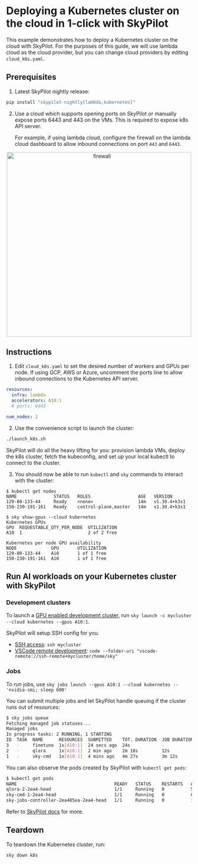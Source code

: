 # Deploying a Kubernetes cluster on the cloud in 1-click with SkyPilot

This example demonstrates how to deploy a Kubernetes cluster on the cloud with SkyPilot. For the purposes of this guide, we will use lambda cloud as the cloud provider, but you can change cloud providers by editing `cloud_k8s.yaml`.

## Prerequisites
1. Latest SkyPilot nightly release:
```bash
pip install "skypilot-nightly[lambda,kubernetes]"
```

2. Use a cloud which supports opening ports on SkyPilot or manually expose ports 6443 and 443 on the VMs. This is required to expose k8s API server. 

   For example, if using lambda cloud, configure the firewall on the lambda cloud dashboard to allow inbound connections on port `443` and `6443`.

<p align="center">
<img src="https://i.imgur.com/uSA7BMH.png" alt="firewall" width="500"/>
</p>

## Instructions

1. Edit `cloud_k8s.yaml` to set the desired number of workers and GPUs per node. If using GCP, AWS or Azure, uncomment the ports line to allow inbound connections to the Kubernetes API server. 
```yaml
resources:
  infra: lambda
  accelerators: A10:1
  # ports: 6443

num_nodes: 2
```

2. Use the convenience script to launch the cluster:
```bash
./launch_k8s.sh
```

SkyPilot will do all the heavy lifting for you: provision lambda VMs, deploy the k8s cluster, fetch the kubeconfig, and set up your local kubectl to connect to the cluster.

3. You should now be able to run `kubectl` and `sky` commands to interact with the cluster:
```console
$ kubectl get nodes
NAME              STATUS   ROLES                  AGE   VERSION
129-80-133-44     Ready    <none>                 14m   v1.30.4+k3s1
150-230-191-161   Ready    control-plane,master   14m   v1.30.4+k3s1

$ sky show-gpus --cloud kubernetes
Kubernetes GPUs
GPU  REQUESTABLE_QTY_PER_NODE  UTILIZATION
A10  1                         2 of 2 free

Kubernetes per node GPU availability
NODE             GPU       UTILIZATION
129-80-133-44    A10       1 of 1 free
150-230-191-161  A10       1 of 1 free
```

## Run AI workloads on your Kubernetes cluster with SkyPilot

### Development clusters
To launch a [GPU enabled development cluster](https://docs.skypilot.co/en/latest/examples/interactive-development.html), run `sky launch -c mycluster --cloud kubernetes --gpus A10:1`. 

SkyPilot will setup SSH config for you.
* [SSH access](https://docs.skypilot.co/en/latest/examples/interactive-development.html#ssh): `ssh mycluster`
* [VSCode remote development](https://docs.skypilot.co/en/latest/examples/interactive-development.html#vscode): `code --folder-uri "vscode-remote://ssh-remote+mycluster/home/sky"`


### Jobs
To run jobs, use `sky jobs launch --gpus A10:1 --cloud kubernetes -- 'nvidia-smi; sleep 600'`

You can submit multiple jobs and let SkyPilot handle queuing if the cluster runs out of resources:
```bash
$ sky jobs queue
Fetching managed job statuses...
Managed jobs
In progress tasks: 2 RUNNING, 1 STARTING
ID  TASK  NAME      RESOURCES  SUBMITTED    TOT. DURATION  JOB DURATION  #RECOVERIES  STATUS
3   -     finetune  1x[A10:1]  24 secs ago  24s            -             0            STARTING
2   -     qlora     1x[A10:1]  2 min ago    2m 18s         12s           0            RUNNING
1   -     sky-cmd   1x[A10:1]  4 mins ago   4m 27s         3m 12s        0            RUNNING
```

You can also observe the pods created by SkyPilot with `kubectl get pods`:
```bash
$ kubectl get pods
NAME                                     READY   STATUS    RESTARTS   AGE
qlora-2-2ea4-head                        1/1     Running   0          5m31s
sky-cmd-1-2ea4-head                      1/1     Running   0          8m36s
sky-jobs-controller-2ea485ea-2ea4-head   1/1     Running   0          10m
```

Refer to [SkyPilot docs](https://docs.skypilot.co/) for more.

## Teardown
To teardown the Kubernetes cluster, run:
```bash
sky down k8s
```
